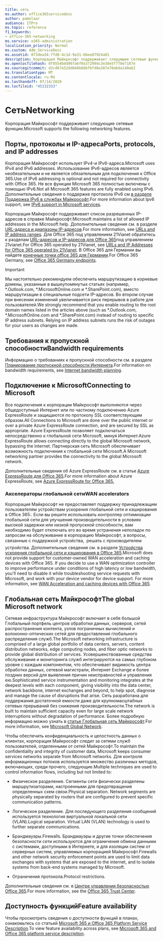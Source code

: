 ```yaml
---
title: сеть
ms.author: office365servicedesc
author: pamelaar
audience: ITPro
ms.topic: reference
f1_keywords:
- office-365-networking
ms.service: o365-administration
localization_priority: Normal
ms.custom: Adm_ServiceDesc
ms.assetid: 073dea34-7fd8-4c1d-9a31-6bee87924a81
description: Корпорация Майкрософт поддерживает следующие сетевые функции.
ms.openlocfilehash: 0f0554bdd907a6f0a37299dc3e38e5f778e7187e
ms.sourcegitcommit: d2cd67e52dd646b68bfbfd8a387e70a6da140a62
ms.translationtype: MT
ms.contentlocale: ru-RU
ms.lasthandoff: 07/14/2020
ms.locfileid: "45132333"
---
```

# <a name="networking"></a><span data-ttu-id="5840e-103">Сеть</span><span class="sxs-lookup"><span data-stu-id="5840e-103">Networking</span></span>

<span data-ttu-id="5840e-104">Корпорация Майкрософт поддерживает следующие сетевые функции.</span><span class="sxs-lookup"><span data-stu-id="5840e-104">Microsoft supports the following networking features.</span></span>
  
## <a name="ports-protocols-and-ip-addresses"></a><span data-ttu-id="5840e-105">Порты, протоколы и IP-адреса</span><span class="sxs-lookup"><span data-stu-id="5840e-105">Ports, protocols, and IP addresses</span></span>

<span data-ttu-id="5840e-106">Корпорация Майкрософт использует IPv4-и IPv6-адреса.</span><span class="sxs-lookup"><span data-stu-id="5840e-106">Microsoft uses IPv4 and IPv6 addresses.</span></span> <span data-ttu-id="5840e-107">Использование IPv6-адресов является необязательным и не является обязательным для подключения к Office 365.</span><span class="sxs-lookup"><span data-stu-id="5840e-107">Use of IPv6 addressing is optional and not required for connectivity with Office 365.</span></span> <span data-ttu-id="5840e-108">Не все функции Microsoft 365 полностью включены с помощью IPv6.</span><span class="sxs-lookup"><span data-stu-id="5840e-108">Not all Microsoft 365 features are fully enabled using IPv6.</span></span> <span data-ttu-id="5840e-109">Дополнительные сведения о поддержке протокола IPv6 см [в разделе Поддержка IPv6 в службах Майкрософт](https://docs.microsoft.com/office365/enterprise/ipv6-support).</span><span class="sxs-lookup"><span data-stu-id="5840e-109">For more information about Ipv6 support, see [IPv6 support in Microsoft services](https://docs.microsoft.com/office365/enterprise/ipv6-support).</span></span>
  
<span data-ttu-id="5840e-110">Корпорация Майкрософт поддерживает список разрешенных IP-адресов в справке Майкрософт.</span><span class="sxs-lookup"><span data-stu-id="5840e-110">Microsoft maintains a list of allowed IP addresses in the Microsoft help.</span></span> <span data-ttu-id="5840e-111">Дополнительные сведения см. в разделе [URL-адреса и диапазоны IP-адресов](https://docs.microsoft.com/office365/enterprise/urls-and-ip-address-ranges).</span><span class="sxs-lookup"><span data-stu-id="5840e-111">For more information, see [URLs and IP address ranges](https://docs.microsoft.com/office365/enterprise/urls-and-ip-address-ranges).</span></span> <span data-ttu-id="5840e-112">Для Office 365 под управлением 21Vianet обратитесь к разделам [URL-адресов и IP-адресов для Office 365](https://docs.microsoft.com/office365/enterprise/managing-office-365-endpoints)под управлением 21vianet.</span><span class="sxs-lookup"><span data-stu-id="5840e-112">For Office 365 operated by 21Vianet, see [URLs and IP Addresses for Office 365 operated by 21Vianet](https://docs.microsoft.com/office365/enterprise/managing-office-365-endpoints).</span></span> <span data-ttu-id="5840e-113">В Office 365 для Германии вы найдете [конечные точки office 365 для Германии](https://support.office.com/article/Office-365-Germany-endpoints-8a113a50-0071-4155-bb8e-eba5a8dbd4c8).</span><span class="sxs-lookup"><span data-stu-id="5840e-113">For Office 365 Germany, see [Office 365 Germany endpoints](https://support.office.com/article/Office-365-Germany-endpoints-8a113a50-0071-4155-bb8e-eba5a8dbd4c8).</span></span>
  
> [!IMPORTANT]
> <span data-ttu-id="5840e-p103">Мы настоятельно рекомендуем обеспечить маршрутизацию в корневые домены, указанные в вышеупомянутых статьях (например, \*.Outlook.com, \*.MicrosoftOnline.com и \*.SharePoint.com), вместо маршрутизации в специальные подсети IP-адресов. Во втором случае при внесении изменений увеличивается риск перерывов в работе для пользователей.</span><span class="sxs-lookup"><span data-stu-id="5840e-p103">We strongly recommend that you enable routing to the root domain names listed in the articles above (such as \*.Outlook.com, \*.MicrosoftOnline.com and \*.SharePoint.com) instead of routing to specific IP address subnets. Relying on IP address subnets runs the risk of outages for your users as changes are made.</span></span> 
  
## <a name="bandwidth-requirements"></a><span data-ttu-id="5840e-116">Требования к пропускной способности</span><span class="sxs-lookup"><span data-stu-id="5840e-116">Bandwidth requirements</span></span>

<span data-ttu-id="5840e-117">Информацию о требованиях к пропускной способности см. в разделе [Планирование пропускной способности Интернета](https://docs.microsoft.com/office365/enterprise/network-planning-and-performance).</span><span class="sxs-lookup"><span data-stu-id="5840e-117">For information on bandwidth requirements, see [Internet bandwidth planning](https://docs.microsoft.com/office365/enterprise/network-planning-and-performance).</span></span>
  
## <a name="connecting-to-microsoft"></a><span data-ttu-id="5840e-118">Подключение к Microsoft</span><span class="sxs-lookup"><span data-stu-id="5840e-118">Connecting to Microsoft</span></span>

<span data-ttu-id="5840e-119">Все подключения к корпорации Майкрософт выполняются через общедоступный Интернет или по частному подключению Azure ExpressRoute и защищаются по протоколу SSL соответствующим образом.</span><span class="sxs-lookup"><span data-stu-id="5840e-119">All Connections to Microsoft are done over the public internet or over a private Azure ExpressRoute connection, and are secured by SSL as appropriate.</span></span> <span data-ttu-id="5840e-120">Azure ExpressRoute позволяет подключаться непосредственно к глобальной сети Microsoft, минуя Интернет.</span><span class="sxs-lookup"><span data-stu-id="5840e-120">Azure ExpressRoute allows connecting directly to the global Microsoft network, bypassing the internet.</span></span> <span data-ttu-id="5840e-121">Партнерская сеть Microsoft обеспечивает возможность подключения к глобальной сети Microsoft.</span><span class="sxs-lookup"><span data-stu-id="5840e-121">A Microsoft networking partner provides the connectivity to the global Microsoft network.</span></span>
  
<span data-ttu-id="5840e-122">Дополнительные сведения об Azure ExpressRoute см. в статье [Azure ExpressRoute для Office 365](https://aka.ms/expressrouteoffice365).</span><span class="sxs-lookup"><span data-stu-id="5840e-122">For more information about Azure ExpressRoute, see [Azure ExpressRoute for Office 365.](https://aka.ms/expressrouteoffice365)</span></span>
  
### <a name="wan-accelerators"></a><span data-ttu-id="5840e-123">Акселераторы глобальной сети</span><span class="sxs-lookup"><span data-stu-id="5840e-123">WAN accelerators</span></span>

<span data-ttu-id="5840e-p105">Корпорация Майкрософт не предоставляет поддержку принадлежащим пользователям устройствам ускорения глобальной сети и кэширования в Office 365:. Если вы решите использовать контроллер оптимизации глобальной сети для улучшения производительности в условиях высокой задержки или низкой пропускной способности, вам необходимо будет отключать его во время устранения неполадок по запросам на обслуживание в корпорацию Майкрософт, а вопросы, связанные с поддержкой устройства,  решать с производителем устройства. Дополнительные сведения см. в разделе [Устройства ускорения глобальной сети и кэширования в Office 365](https://support.microsoft.com/help/2690045/using-third-party-network-devices-or-solutions-with-office-365).</span><span class="sxs-lookup"><span data-stu-id="5840e-p105">Microsoft does not provide support for customer-owned WAN acceleration and caching devices with Office 365. If you decide to use a WAN optimization controller to improve performance under conditions of high latency or low bandwidth, you'll need to disable it while troubleshooting service requests with Microsoft, and work with your device vendor for device support. For more information, see [WAN Acceleration and caching devices with Office 365](https://support.microsoft.com/help/2690045/using-third-party-network-devices-or-solutions-with-office-365).</span></span>
  
## <a name="the-global-microsoft-network"></a><span data-ttu-id="5840e-127">Глобальная сеть Майкрософт</span><span class="sxs-lookup"><span data-stu-id="5840e-127">The global Microsoft network</span></span>

<span data-ttu-id="5840e-128">Сетевая инфраструктура Майкрософт включает в себя большой Глобальный портфель центров обработки данных, серверов, сетей распространения контента, узлов пограничных вычислений и волоконно-оптических сетей для предоставления глобального распределения служб.</span><span class="sxs-lookup"><span data-stu-id="5840e-128">The Microsoft networking infrastructure is comprised of a large global portfolio of data centers, servers, content distribution networks, edge computing nodes, and fiber optic networks to provide global distribution of services.</span></span> <span data-ttu-id="5840e-129">Усовершенствованные средства обслуживания и мониторинга служб интегрируются на самых глубоком уровне с каждым компонентом, что обеспечивает видимость центра обработки данных, сетевой магистрали, Интернет Exchange и более поздних версий для выявления причин неисправностей и управления ею.</span><span class="sxs-lookup"><span data-stu-id="5840e-129">Sophisticated service instrumentation and monitoring integrates at the deepest levels with each component, giving visibility into the data center, network backbone, internet exchanges and beyond, to help spot, diagnose and manage the cause of disruptions that arise.</span></span> <span data-ttu-id="5840e-130">Сеть разработана для поддержания достаточной емкости даже для крупномасштабных сетевых прерываний без снижения производительности.</span><span class="sxs-lookup"><span data-stu-id="5840e-130">The network is built to maintain sufficient capacity even for large scale network interruptions without degradation of performance.</span></span> <span data-ttu-id="5840e-131">Более подробную информацию можно узнать в [статье Глобальная сеть Майкрософт](https://docs.microsoft.com/azure/networking/microsoft-global-network).</span><span class="sxs-lookup"><span data-stu-id="5840e-131">For more information, see [Microsoft Global Network](https://docs.microsoft.com/azure/networking/microsoft-global-network).</span></span> 
  
<span data-ttu-id="5840e-132">Чтобы обеспечить конфиденциальность и целостность данных о клиентах, корпорация Майкрософт следит за сетями служб пользователей, отделенными от сетей Майкрософт.</span><span class="sxs-lookup"><span data-stu-id="5840e-132">To maintain the confidentiality and integrity of customer data, Microsoft keeps consumer services networks separate from Microsoft networks.</span></span> <span data-ttu-id="5840e-133">Для контроля информационных потоков используется множество различных методов, включающих, среди прочего, следующие.</span><span class="sxs-lookup"><span data-stu-id="5840e-133">Multiple techniques are used to control information flows, including but not limited to:</span></span>
  
- <span data-ttu-id="5840e-p108">Физическое разделение. Сегменты сети физически разделены маршрутизаторами, настроенными для предотвращения определенных схем связи.</span><span class="sxs-lookup"><span data-stu-id="5840e-p108">Physical separation. Network segments are physically separated by routers that are configured to prevent specific communication patterns.</span></span>
    
- <span data-ttu-id="5840e-p109">Логическое разделение. Для последующего разделения сообщений используется технология виртуальной локальной сети (VLAN).</span><span class="sxs-lookup"><span data-stu-id="5840e-p109">Logical separation. Virtual LAN (VLAN) technology is used to further separate communications.</span></span>
    
- <span data-ttu-id="5840e-138">Брандмауэры.</span><span class="sxs-lookup"><span data-stu-id="5840e-138">Firewalls.</span></span> <span data-ttu-id="5840e-139">Брандмауэры и другие точки обеспечения безопасности сети используются для ограничения обмена данными с системами, доступными в Интернете, и для изоляции систем от серверных систем, управляемых корпорацией Майкрософт.</span><span class="sxs-lookup"><span data-stu-id="5840e-139">Firewalls and other network security enforcement points are used to limit data exchanges with systems that are exposed to the internet, and to isolate systems from back-end systems managed by Microsoft.</span></span> 
    
- <span data-ttu-id="5840e-140">Ограничения протокола.</span><span class="sxs-lookup"><span data-stu-id="5840e-140">Protocol restrictions.</span></span>
    
<span data-ttu-id="5840e-141">Дополнительные сведения см. в [Центре управления безопасностью Office 365](https://www.microsoft.com/trust-center).</span><span class="sxs-lookup"><span data-stu-id="5840e-141">For more information, see the [Office 365 Trust Center](https://www.microsoft.com/trust-center).</span></span> 
  
## <a name="feature-availability"></a><span data-ttu-id="5840e-142">Доступность функций</span><span class="sxs-lookup"><span data-stu-id="5840e-142">Feature availability</span></span>

<span data-ttu-id="5840e-143">Чтобы просмотреть сведения о доступности функций в планах, ознакомьтесь со статьей [Microsoft 365 и Office 365 Platform Service Description](office-365-platform-service-description.md).</span><span class="sxs-lookup"><span data-stu-id="5840e-143">To view feature availability across plans, see [Microsoft 365 and Office 365 platform service description](office-365-platform-service-description.md).</span></span>
  

